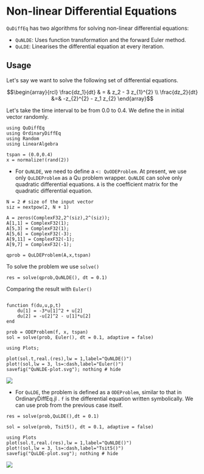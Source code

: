#  Non-linear Differential Equations

`QuDiffEq` has two algorithms for solving non-linear differential equations:
- `QuNLDE`: Uses function transformation and the forward Euler method.
- `QuLDE`: Linearises the differential equation at every iteration.

## Usage
Let's say we want to solve the following set of differential equations.
```math
\begin{array}{rcl} \frac{dz_1}{dt} & = & z_2 - 3 z_{1}^{2} \\ \frac{dz_2}{dt}  &=& -z_{2}^{2} - z_1 z_{2} \end{array}
```
Let's take the time interval to be from 0.0 to 0.4. We define the in initial vector randomly.
```@example nonlin
using QuDiffEq
using OrdinaryDiffEq
using Random
using LinearAlgebra

tspan = (0.0,0.4)
x = normalize!(rand(2))
```

- For `QuNLDE`, we need to define a `<: QuODEProblem`. At present, we use only `QuLDEProblem` as a Qu problem wrapper.
  `QuNLDE` can solve only quadratic differential equations. `A` is the coefficient matrix for the quadratic differential equation.

```@example nonlin
N = 2 # size of the input vector
siz = nextpow(2, N + 1)

A = zeros(ComplexF32,2^(siz),2^(siz));
A[1,1] = ComplexF32(1);
A[5,3] = ComplexF32(1);
A[5,6] = ComplexF32(-3);
A[9,11] = ComplexF32(-1);
A[9,7] = ComplexF32(-1);
```

```@example nonlin
qprob = QuLDEProblem(A,x,tspan)

```
To solve the problem we use `solve()`
```@example nonlin
res = solve(qprob,QuNLDE(), dt = 0.1)
```
Comparing the result with `Euler()`

```@example nonlin

function f(du,u,p,t)
    du[1] = -3*u[1]^2 + u[2]
    du[2] = -u[2]^2 - u[1]*u[2]
end

prob = ODEProblem(f, x, tspan)
sol = solve(prob, Euler(), dt = 0.1, adaptive = false)

using Plots;

plot(sol.t,real.(res),lw = 1,label="QuNLDE()")
plot!(sol,lw = 3, ls=:dash,label="Euler()")
savefig("QuNLDE-plot.svg"); nothing # hide
```

![](QuNLDE-plot.svg)

- For `QuLDE`, the problem is defined as a `ODEProblem`, similar to that in OrdinaryDiffEq.jl . `f` is the differential equation written symbolically. We can use prob from the previous case itself.

```@example nonlin
res = solve(prob,QuLDE(),dt = 0.1)

sol = solve(prob, Tsit5(), dt = 0.1, adaptive = false)

using Plots
plot(sol.t,real.(res),lw = 1,label="QuNLDE()")
plot!(sol,lw = 3, ls=:dash,label="Tsit5()")
savefig("QuLDE-plot.svg"); nothing # hide
```
![](QuLDE-plot.svg)
